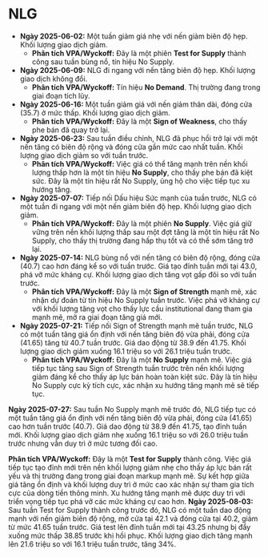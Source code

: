 # NLG

- **Ngày 2025-06-02:** Một tuần giảm giá nhẹ với nến giảm biên độ hẹp. Khối lượng giao dịch giảm.
    - **Phân tích VPA/Wyckoff:** Đây là một phiên **Test for Supply** thành công sau tuần bùng nổ, tín hiệu No Supply.
- **Ngày 2025-06-09:** NLG đi ngang với nến tăng biên độ hẹp. Khối lượng giao dịch không đổi.
    - **Phân tích VPA/Wyckoff:** Tín hiệu **No Demand**. Thị trường đang trong giai đoạn tích lũy.
- **Ngày 2025-06-16:** Một tuần giảm giá với nến giảm thân dài, đóng cửa (35.7) ở mức thấp. Khối lượng giao dịch giảm.
    - **Phân tích VPA/Wyckoff:** Đây là một **Sign of Weakness**, cho thấy phe bán đã quay trở lại.
- **Ngày 2025-06-23:** Sau tuần điều chỉnh, NLG đã phục hồi trở lại với một nến tăng có biên độ rộng và đóng cửa gần mức cao nhất tuần. Khối lượng giao dịch giảm so với tuần trước.
    - **Phân tích VPA/Wyckoff:** Việc giá có thể tăng mạnh trên nền khối lượng thấp hơn là một tín hiệu **No Supply**, cho thấy phe bán đã kiệt sức. Đây là một tín hiệu rất No Supply, ủng hộ cho việc tiếp tục xu hướng tăng.
- **Ngày 2025-07-07:** Tiếp nối Dấu hiệu Sức mạnh của tuần trước, NLG có một tuần đi ngang với một nến giảm biên độ hẹp. Khối lượng giao dịch giảm.
    - **Phân tích VPA/Wyckoff:** Đây là một phiên **No Supply**. Việc giá giữ vững trên nền khối lượng thấp sau một đợt tăng là một tín hiệu rất No Supply, cho thấy thị trường đang hấp thụ tốt và có thể sớm tăng trở lại.
- **Ngày 2025-07-14:** NLG bùng nổ với nến tăng có biên độ rộng, đóng cửa (40.7) cao hơn đáng kể so với tuần trước. Giá tạo đỉnh tuần mới tại 43.0, phá vỡ mức kháng cự. Khối lượng giao dịch tăng vọt gấp đôi so với tuần trước.
    - **Phân tích VPA/Wyckoff:** Đây là một **Sign of Strength** mạnh mẽ, xác nhận dự đoán từ tín hiệu No Supply tuần trước. Việc phá vỡ kháng cự với khối lượng tăng vọt cho thấy lực cầu institutional đang tham gia mạnh mẽ, mở ra giai đoạn tăng giá mới.
- **Ngày 2025-07-21:** Tiếp nối Sign of Strength mạnh mẽ tuần trước, NLG có một tuần tăng giá ổn định với nến tăng biên độ vừa phải, đóng cửa (41.65) tăng từ 40.7 tuần trước. Giá dao động từ 38.9 đến 41.75. Khối lượng giao dịch giảm xuống 16.1 triệu so với 26.1 triệu tuần trước.
    - **Phân tích VPA/Wyckoff:** Đây là một **No Supply** mạnh mẽ. Việc giá tiếp tục tăng sau Sign of Strength tuần trước trên nền khối lượng giảm đáng kể cho thấy áp lực bán hoàn toàn kiệt sức. Đây là tín hiệu No Supply cực kỳ tích cực, xác nhận xu hướng tăng mạnh mẽ sẽ tiếp tục.


**Ngày 2025-07-27:** Sau tuần No Supply mạnh mẽ trước đó, NLG tiếp tục có một tuần tăng giá ổn định với nến tăng biên độ vừa phải, đóng cửa (41.65) cao hơn tuần trước (40.7). Giá dao động từ 38.9 đến 41.75, tạo đỉnh tuần mới. Khối lượng giao dịch giảm nhẹ xuống 16.1 triệu so với 26.0 triệu tuần trước nhưng vẫn duy trì ở mức tương đối cao.

**Phân tích VPA/Wyckoff:** Đây là một **Test for Supply** thành công. Việc giá tiếp tục tạo đỉnh mới trên nền khối lượng giảm nhẹ cho thấy áp lực bán rất yếu và thị trường đang trong giai đoạn markup mạnh mẽ. Sự kết hợp giữa giá tăng ổn định và khối lượng duy trì ở mức cao xác nhận sự tham gia tích cực của dòng tiền thông minh. Xu hướng tăng mạnh mẽ được duy trì với triển vọng tiếp tục phá vỡ các mức kháng cự cao hơn.
**Ngày 2025-08-03:** Sau tuần Test for Supply thành công trước đó, NLG có một tuần dao động mạnh với nến giảm biên độ rộng, mở cửa tại 42.1 và đóng cửa tại 40.2, giảm từ mức 41.65 tuần trước. Giá test lên đỉnh tuần mới tại 43.25 nhưng bị đẩy xuống mức thấp 38.85 trước khi hồi phục. Khối lượng giao dịch tăng mạnh lên 21.6 triệu so với 16.1 triệu tuần trước, tăng 34%.

